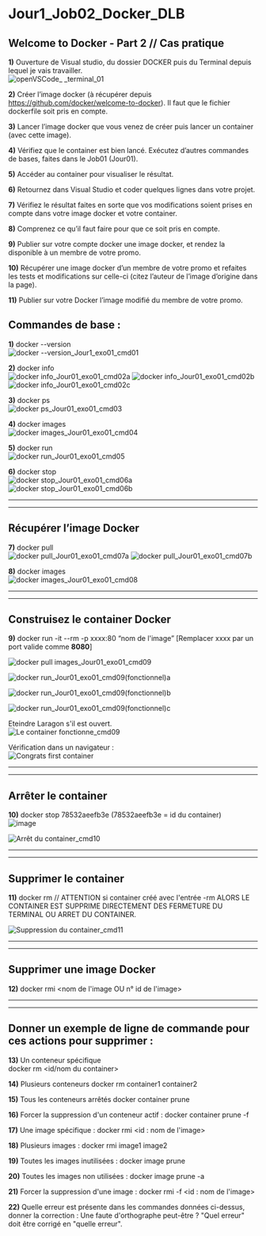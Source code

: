 # Jour1_Job02_Docker_DLB
Welcome to Docker - Part 2 // Cas pratique
--------------------------------------------
**1)** Ouverture de Visual studio, du dossier DOCKER puis du Terminal depuis lequel je vais travailler.  
![openVSCode_ _terminal_01](https://github.com/user-attachments/assets/c0216f85-892f-40f2-8b21-e21d77f24830)

**2)** Créer l’image docker (à récupérer depuis https://github.com/docker/welcome-to-docker). Il faut que le
fichier dockerfile soit pris en compte.

**3)** Lancer l’image docker que vous venez de créer puis lancer un
container (avec cette image).

**4)** Vérifiez que le container est bien lancé. Exécutez d’autres commandes de bases,
faites dans le Job01 (Jour01).

**5)** Accéder au container pour visualiser le résultat.

**6)** Retournez dans Visual Studio et coder quelques lignes dans
votre projet.

**7)** Vérifiez le résultat faites en sorte que vos modifications soient
prises en compte dans votre image docker et votre container.

**8)** Comprenez ce qu’il faut faire pour que ce soit pris en compte.

**9)** Publier sur votre compte docker une image docker, et rendez
la disponible à un membre de votre promo.

**10)** Récupérer une image docker d’un membre de votre promo et
refaites les tests et modifications sur celle-ci (citez l’auteur
de l’image d’origine dans la page).

**11)** Publier sur votre Docker l’image modifié du membre de votre
promo.



## **Commandes de base :**

**1)** docker --version \
![docker --version_Jour1_exo01_cmd01](https://github.com/user-attachments/assets/73216fc3-534e-447b-b722-fb86ab497f83)

**2)** docker info \
![docker info_Jour01_exo01_cmd02a](https://github.com/user-attachments/assets/28a1fa64-a82f-4301-bee6-099e11d9aa27)
![docker info_Jour01_exo01_cmd02b](https://github.com/user-attachments/assets/2fd296df-6429-44ae-99ef-51fe30b21886)
![docker info_Jour01_exo01_cmd02c](https://github.com/user-attachments/assets/279f0860-503b-4c26-b918-a3715401394f)


**3)** docker ps \
![docker ps_Jour01_exo01_cmd03](https://github.com/user-attachments/assets/c9db6d9e-6639-4707-8f5a-c61126a97106)


**4)** docker images \
![docker images_Jour01_exo01_cmd04](https://github.com/user-attachments/assets/1b56ea8c-1c30-45eb-91e2-44e29c3f23da)


**5)** docker run \
![docker run_Jour01_exo01_cmd05](https://github.com/user-attachments/assets/dbfd2801-6cf3-445a-a7dd-7e36c0a18350)


**6)** docker stop \
![docker stop_Jour01_exo01_cmd06a](https://github.com/user-attachments/assets/050eea0e-f200-4052-b1ba-d74d60748718)
![docker stop_Jour01_exo01_cmd06b](https://github.com/user-attachments/assets/b7249016-3321-4fd5-886b-03d2ddbbfe1f)

--------------------------------------------
--------------------------------------------
## **Récupérer l’image Docker**

**7)** docker pull \
![docker pull_Jour01_exo01_cmd07a](https://github.com/user-attachments/assets/37aea537-9b43-4ef8-878a-1153424aea8f)
![docker pull_Jour01_exo01_cmd07b](https://github.com/user-attachments/assets/3e953dc5-f9a9-4827-b91b-61ad8a344800)


**8)** docker images \
![docker images_Jour01_exo01_cmd08](https://github.com/user-attachments/assets/7b2910de-89fb-439c-8fbd-981cb092b615)

--------------------------------------------
--------------------------------------------
## **Construisez le container Docker**

**9)** docker run -it --rm -p xxxx:80 “nom de l'image”   [Remplacer xxxx par un port valide comme **8080**]  

![docker pull   images_Jour01_exo01_cmd09](https://github.com/user-attachments/assets/f2f90188-db9d-4f2d-a6ee-773781658df7)

![docker run_Jour01_exo01_cmd09(fonctionnel)a](https://github.com/user-attachments/assets/09f962cb-3d46-42fb-bbcc-be947148bf2f)

![docker run_Jour01_exo01_cmd09(fonctionnel)b](https://github.com/user-attachments/assets/3b946439-ffe7-440a-898e-53ca698c54ea)

![docker run_Jour01_exo01_cmd09(fonctionnel)c](https://github.com/user-attachments/assets/cd701f69-99db-411e-a213-d331c34b9014)

Eteindre Laragon s'il est ouvert. \
![Le container fonctionne_cmd09](https://github.com/user-attachments/assets/27c8010d-e697-4e21-8405-a9cf18ec78e4)

Vérification dans un navigateur : \
![Congrats first container](https://github.com/user-attachments/assets/34871e5b-0e08-42f0-9ebe-1d6500513764)


--------------------------------------------
--------------------------------------------
## **Arrêter le container**

**10)** docker stop 78532aeefb3e (78532aeefb3e = id du container) \
![image](https://github.com/user-attachments/assets/0d6e57b3-2092-47c3-b419-930baddbc5c6)

![Arrêt du container_cmd10](https://github.com/user-attachments/assets/75e7ab50-4a3c-4f77-a15a-29d7fe656e8c)


--------------------------------------------
--------------------------------------------
## **Supprimer le container**

**11)** docker rm <nom du container> // ATTENTION si container créé avec l'entrée -rm ALORS LE CONTAINER EST SUPPRIME DIRECTEMENT DES FERMETURE DU TERMINAL OU ARRET DU CONTAINER.   

![Suppression du container_cmd11](https://github.com/user-attachments/assets/97807960-1336-4cae-9fd7-5ad2b2385e63)

--------------------------------------------
--------------------------------------------
## **Supprimer une image Docker**

**12)** docker rmi <nom de l'image OU n° id de l'image>

--------------------------------------------
--------------------------------------------
## **Donner un exemple de ligne de commande pour ces actions pour supprimer :**

**13)** Un conteneur spécifique   
docker rm <id/nom du container>

**14)** Plusieurs conteneurs
docker rm container1 container2

**15)** Tous les conteneurs arrêtés
docker container prune

**16)** Forcer la suppression d'un conteneur actif : 
docker container prune -f

**17)** Une image spécifique : 
docker rmi <id : nom de l'image>

**18)** Plusieurs images :
docker rmi image1 image2

**19)** Toutes les images inutilisées :
docker image prune

**20)** Toutes les images non utilisées :
docker image prune -a

**21)** Forcer la suppression d'une image :
docker rmi -f <id : nom de l'image>

**22)** Quelle erreur est présente dans les commandes données ci-dessus, donner la correction :
Une faute d'orthographe peut-être ? "Quel erreur" doit être corrigé en "quelle erreur".



